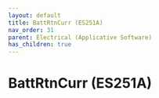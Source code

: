 ```yaml
---
layout: default
title: BattRtnCurr (ES251A)
nav_order: 31
parent: Electrical (Applicative Software)
has_children: true
---
```

# BattRtnCurr (ES251A)
